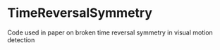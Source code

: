 # TimeReversalSymmetry
Code used in paper on broken time reversal symmetry in visual motion detection
